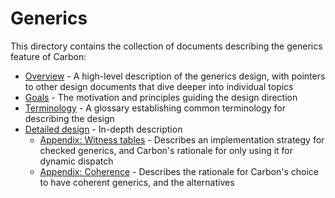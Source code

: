# Generics

<!--
Part of the Carbon Language project, under the Apache License v2.0 with LLVM
Exceptions. See /LICENSE for license information.
SPDX-License-Identifier: Apache-2.0 WITH LLVM-exception
-->

This directory contains the collection of documents describing the generics
feature of Carbon:

-   [Overview](overview.md) - A high-level description of the generics design,
    with pointers to other design documents that dive deeper into individual
    topics
-   [Goals](goals.md) - The motivation and principles guiding the design
    direction
-   [Terminology](terminology.md) - A glossary establishing common terminology
    for describing the design
-   [Detailed design](details.md) - In-depth description
    -   [Appendix: Witness tables](appendix-witness.md) - Describes an
        implementation strategy for checked generics, and Carbon's rationale for
        only using it for dynamic dispatch
    -   [Appendix: Coherence](appendix-coherence.md) - Describes the rationale
        for Carbon's choice to have coherent generics, and the alternatives
